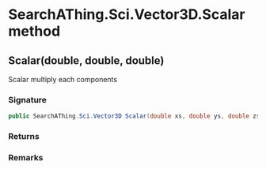 # SearchAThing.Sci.Vector3D.Scalar method
## Scalar(double, double, double)
Scalar multiply each components

### Signature
```csharp
public SearchAThing.Sci.Vector3D Scalar(double xs, double ys, double zs)
```
### Returns

### Remarks

